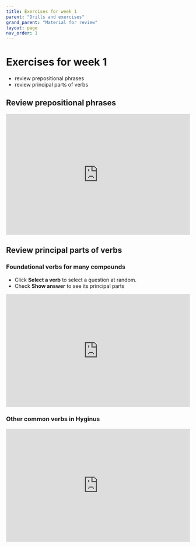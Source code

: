 ```yaml
---
title: Exercises for week 1
parent: "Drills and exercises"
grand_parent: "Material for review"
layout: page
nav_order: 1
---
```


# Exercises for week 1

- review prepositional phrases
- review principal parts of verbs

## Review prepositional phrases


<iframe width="100%" height="331" frameborder="0"
  src="https://observablehq.com/embed/@neelsmith/practice-prepositions?cells=viewof+group%2Cviewof+chosenquestion%2Cviewof+answer%2Ccheck%2Ccss"></iframe>


## Review principal parts of verbs

### Foundational verbs for many compounds 

<div>
<ul>
<li>Click <b>Select a verb</b> to select a question at random.</li>
<li>Check <b>Show answer</b> to see its principal parts</li>
</ul>
</div>

<iframe width="100%" height="309" frameborder="0"
  src="https://observablehq.com/embed/@neelsmith/review-principal-parts?cells=viewof+q%2Cquestion%2Canswer1%2Cviewof+showAnswer%2Ccss"></iframe>


### Other common verbs in Hyginus




<iframe width="100%" height="309" frameborder="0"
  src="https://observablehq.com/embed/@neelsmith/some-common-verbs?cells=viewof+q%2Cquestion%2Canswer1%2Cviewof+showAnswer%2Ccss"></iframe>


